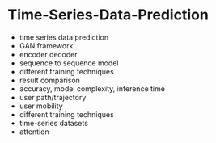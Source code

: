 # Time-Series-Data-Prediction                 
- time series data prediction          
- GAN framework        
- encoder decoder  
- sequence to sequence model  
- different training techniques  
- result comparison 
- accuracy, model complexity, inference time 
- user path/trajectory 
- user mobility 
- different training techniques 
- time-series datasets 
- attention 
  
